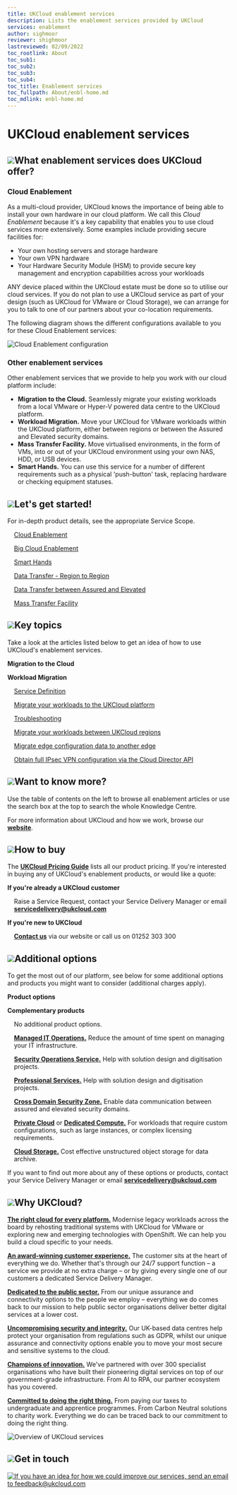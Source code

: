 ```yaml
---
title: UKCloud enablement services
description: Lists the enablement services provided by UKCloud
services: enablement
author: sighmoor
reviewer: shighmoor
lastreviewed: 02/09/2022
toc_rootlink: About
toc_sub1: 
toc_sub2:
toc_sub3:
toc_sub4:
toc_title: Enablement services
toc_fullpath: About/enbl-home.md
toc_mdlink: enbl-home.md
---
```


# UKCloud enablement services

<div class="row">
  <div class="col-md-12">
    <h2><img src="images/home-ukc-logo.png">What enablement services does UKCloud offer?</h2>
  </div>
</div>

<div class="row">
  <div class="col-md-12">
    <h3>Cloud Enablement</h2>
  </div>
</div>

<div class="row">
  <div class="col-md-12">
    <p>As a multi-cloud provider, UKCloud knows the importance of being able to install your own hardware in our cloud platform. We call this <em>Cloud Enablement</em> because it's a key capability that enables you to use cloud services more extensively. Some examples include providing secure facilities for:</p>
    <ul>
      <li>Your own hosting servers and storage hardware</li>
      <li>Your own VPN hardware</li>
      <li>Your Hardware Security Module (HSM) to provide secure key management and encryption capabilities across your workloads</li>
    </ul>
    <p>ANY device placed within the UKCloud estate must be done so to utilise our cloud services. If you do not plan to use a UKCloud service as part of your design (such as UKCloud for VMware or Cloud Storage), we can arrange for you to talk to one of our partners about your co-location requirements.</p>
    <p>The following diagram shows the different configurations available to you for these Cloud Enablement services:</p>
    <img src="images/enbl-config.png" alt="Cloud Enablement configuration">
  </div>
</div>

<div class="row">
  <div class="col-md-12">
    <h3>Other enablement services</h2>
  </div>
</div>

<div class="row">
  <div class="col-md-12">
    <p>Other enablement services that we provide to help you work with our cloud platform include:</p>
    <ul>
      <li><strong>Migration to the Cloud.</strong> Seamlessly migrate your existing workloads from a local VMware or Hyper-V powered data centre to the UKCloud platform.</li>
      <li><strong>Workload Migration.</strong> Move your UKCloud for VMware workloads within the UKCloud platform, either between regions or between the Assured and Elevated security domains.</li>
      <li><strong>Mass Transfer Facility.</strong> Move virtualised environments, in the form of VMs, into or out of your UKCloud environment using your own NAS, HDD, or USB devices.</li>
      <li><strong>Smart Hands.</strong> You can use this service for a number of different requirements such as a physical 'push-button' task, replacing hardware or checking equipment statuses.</li>
    </ul>

<!-- begin Getting Started -->

<div class="row">
  <div class="col-md-12">
    <h2><img src="images/home-ukc-logo.png">Let's get started!</h2>
    <p>For in-depth product details, see the appropriate Service Scope.</p>
  </div>
</div>

<div class="row">
  <div class="col-md-6">
    <p style="margin-left:15px"><a href="enbl-sco-hosting.md">Cloud Enablement</a></p>
    <p style="margin-left:15px"><a href="enbl-sco-bigcolo.md">Big Cloud Enablement</a></p>
    <p style="margin-left:15px"><a href="enbl-sco-smart-hands.md">Smart Hands</a></p>
  </div>
  <div class="col-md-6">
    <p style="margin-left:15px"><a href="enbl-sco-transfer-regions.md">Data Transfer - Region to Region</a></p>
    <p style="margin-left:15px"><a href="enbl-sco-transfer-assured-elevated.md">Data Transfer between Assured and Elevated</a></p>
    <p style="margin-left:15px"><a href="enbl-sco-mtf-nas.md">Mass Transfer Facility</a></p>
    </ul>
  </div>
</div>

<!-- end Getting Started -->

<!-- begin List of Articles -->

<div class="row">
  <div class="col-md-12">
    <h2><img src="images/home-ukc-logo.png">Key topics</h2>
  </div>
</div>

<div class="row">
  <div class="col-md-12">
    <p>Take a look at the articles listed below to get an idea of how to use UKCloud's enablement services.</p>
  </div>
</div>

<div class="row">
  <div class="col-md-6">
    <p><strong>Migration to the Cloud</strong></p>
  </div>
  <div class="col-md-6">
    <p><strong>Workload Migration</strong></p>
  </div>
</div>

<div class="row">
  <div class="col-md-6">
    <p style="margin-left:15px"><a href="[migr-how-zerto-migrate-to-ukcloud.md](https://ukcloud.com/app/uploads/2022/08/ukc-svc-235-migration-to-the-cloud-service-definition-13.0.pdf)">Service Definition</a></p>
    <p style="margin-left:15px"><a href="migr-how-zerto-migrate-to-ukcloud.md">Migrate your workloads to the UKCloud platform</a></p>
    <p style="margin-left:15px"><a href="migr-ref-troubleshooting.md">Troubleshooting</a></p>
  </div>
  <div class="col-md-6">
    <p style="margin-left:15px"><a href="enbl-how-zerto-migrate-between-regions.md">Migrate your workloads between UKCloud regions</a></p>
    <p style="margin-left:15px"><a href="enbl-how-migrate-edge-config.md">Migrate edge configuration data to another edge</a></p>
    <p style="margin-left:15px"><a href="enbl-how-obtain-vpn-config.md">Obtain full IPsec VPN configuration via the Cloud Director API</a></p>
  </div></div>

<!-- end List of Articles -->

<!-- begin Find More -->

<div class="row">
  <div class="col-md-12">
    <h2><img src="images/home-ukc-logo.png">Want to know more?</h2>
  </div>
</div>

<div class="row">
  <div class="col-md-12">
    <p>Use the table of contents on the left to browse all enablement articles or use the search box at the top to search the whole Knowledge Centre.</p>
    <p>For more information about UKCloud and how we work, browse our <a href="https://ukcloud.com/"><strong>website</strong></a>.</p>
  </div>
</div>

<!-- end Find More -->

<!-- begin How to Buy -->

<div class="row">
  <div class="col-md-12">
    <h2><img src="images/home-ukc-logo.png"">How to buy</h2>
  </div>
</div>

<div class="row">
  <div class="col-md-12">
    <p>The <a href="https://ukcloud.com/pricing-guide"><strong>UKCloud Pricing Guide</strong></a> lists all our product pricing. If you're interested in buying any of UKCloud's enablement products, or would like a quote:</p>
  </div>
</div>

<div class="row">
  <div class="col-md-6">
    <p><strong>If you're already a UKCloud customer</strong></p>
    <p style="margin-left:15px">Raise a Service Request, contact your Service Delivery Manager or email <a href="mailto:servicedelivery@ukcloud.com"><strong>servicedelivery@ukcloud.com</strong></a></p>
  </div>
  <div class="col-md-6">
    <p><strong>If you're new to UKCloud</strong></p>
    <p style="margin-left:15px"><a href="https://ukcloud.com/contact/"><strong>Contact us</strong></a> via our website or call us on 01252 303 300</p>
  </div>
</div>

<!-- end How to Buy -->

<!-- begin Additional Products -->

<div class="row">
  <div class="col-md-12">
    <h2><img src="images/home-ukc-logo.png">Additional options</h2>
  </div>
</div>

<div class="row">
  <div class="col-md-12">
    <p>To get the most out of our platform, see below for some additional options and products you might want to consider (additional charges apply).</p>
  </div>
</div>

<div class="row">
  <div class="col-md-6">
    <p><strong>Product options</strong></p>
  </div>
  <div class="col-md-6">
    <p><strong>Complementary products</strong></p>
  </div>
</div>

<div class="row">
  <div class="col-md-6">
      <p style="margin-left:15px">No additional product options.</p>  
  </div>
  <div class="col-md-6">
      <p style="margin-left:15px"><a href="https://ukcloud.com/app/uploads/2022/08/ukc-svc-251-managed-it-operations-service-definition-13.0.pdf"><strong>Managed IT Operations.</strong></a> Reduce the amount of time spent on managing your IT infrastructure.</p>
      <p style="margin-left:15px"><a href="https://ukcloud.com/app/uploads/2022/08/ukc-svc-239-security-operations-service-service-definition-13.0.pdf"><strong>Security Operations Service.</strong></a> Help with solution design and digitisation projects.</p>
      <p style="margin-left:15px"><a href="https://ukcloud.com/app/uploads/2022/08/ukc-svc-232-ukcloud-professional-services-service-definition-13.0-1.pdf"><strong>Professional Services.</strong></a> Help with solution design and digitisation projects.</p>
      <p style="margin-left:15px"><a href="https://ukcloud.com/app/uploads/2022/08/ukc-svc-230-cross-domain-security-zone-service-definition-13.0-1.pdf"><strong>Cross Domain Security Zone.</strong></a> Enable data communication between assured and elevated security domains.</p>
      <p style="margin-left:15px"><a href="https://ukcloud.com/app/uploads/2022/08/ukc-svc-236-private-cloud-service-definition-13.0.pdf"><strong>Private Cloud</strong></a> or <a href="https://ukcloud.com/app/uploads/2022/08/ukc-svc-227-dedicated-compute-v2-service-definition-13.0.pdf"><strong>Dedicated Compute.</strong></a> For workloads that require custom configurations, such as large instances, or complex licensing requirements.</p>
      <p style="margin-left:15px"><a href="https://ukcloud.com/app/uploads/2022/08/ukc-svc-229-cloud-storage-service-definition-13.0-2.pdf"><strong>Cloud Storage.</strong></a> Cost effective unstructured object storage for data archive.</p>
  </div>
</div>

<div class="row">
  <div class="col-md-12">
    <p>If you want to find out more about any of these options or products, contact your Service Delivery Manager or email <a href="mailto:servicedelivery@ukcloud.com"><strong>servicedelivery@ukcloud.com</strong></a></p>
  </div>
</div>

<!-- end Additional Products -->

<!-- begin Why UKCloud -->

<div class="row">
  <div class="col-md-12">
    <h2><img src="images/home-ukc-logo.png">Why UKCloud?</h2>
  </div>
</div>

<div class="row">
  <div class="col-md-4">
    <p><strong><a href="https://ukcloud.com/our-platform/">The right cloud for every platform.</a></strong> Modernise legacy workloads across the board by rehosting traditional systems with UKCloud for VMware or exploring new and emerging technologies with OpenShift. We can help you build a cloud specific to your needs.</p>
  </div>
  <div class="col-md-4">
    <p><strong><a href="https://ukcloud.com/ukcloud-support/customer-experience/">An award-winning customer experience.</a></strong> The customer sits at the heart of everything we do. Whether that's through our 24/7 support function – a service we provide at no extra charge – or by giving every single one of our customers a dedicated Service Delivery Manager.</p>
  </div>
  <div class="col-md-4">
    <p><strong><a href="https://ukcloud.com/sectors/">Dedicated to the public sector.</a></strong> From our unique assurance and connectivity options to the people we employ &ndash; everything we do comes back to our mission to help public sector organisations deliver better digital services at a lower cost.</p>
  </div>
</div>

<div class="row">
  <div class="col-md-4">
    <p><strong><a href="https://ukcloud.com/governance/">Uncompromising security and integrity.</a></strong> Our UK-based data centres help protect your organisation from regulations such as GDPR, whilst our unique assurance and connectivity options enable you to move your most secure and sensitive systems to the cloud.</p>
  </div>
  <div class="col-md-4">
    <p><strong><a href="https://ukcloud.com/solutions/public-sector-innovation/">Champions of innovation.</a></strong> We've partnered with over 300 specialist organisations who have built their pioneering digital services on top of our government-grade infrastructure. From AI to RPA, our partner ecosystem has you covered.</p>
  </div>
  <div class="col-md-4">
    <p><strong><a href="https://ukcloud.com/why-ukcloud/social-value-overview/">Committed to doing the right thing.</a></strong> From paying our taxes to undergraduate and apprentice programmes. From Carbon Neutral solutions to charity work. Everything we do can be traced back to our commitment to doing the right thing.</p>
  </div>
</div>

<div class="row">
  <div class="col-md-12 text-center">
    <img src="images/ukc-services-g13.png" alt="Overview of UKCloud services">
  </div>
</div>

<!-- end Why UKCloud -->

<!-- begin Feedback -->

<div class="row">
  <div class="col-md-12">
    <h2><img src="images/home-ukc-logo.png">Get in touch</h2>
  </div>
</div>

<div class="row">
  <div class="col-md-12">
    <a class="banner-link" href="mailto:feedback@ukcloud.com"><img src="images/banner.jpg" alt="If you have an idea for how we could improve our services, send an email to feedback@ukcloud.com"></a>
  </div>
</div>

<!-- end Feedback -->
